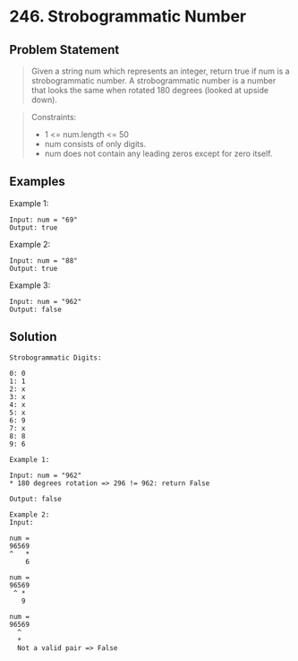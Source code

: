 # 246. Strobogrammatic Number

## Problem Statement

> Given a string num which represents an integer, return true if num is a strobogrammatic number. A strobogrammatic number is a number that looks the same when rotated 180 degrees (looked at upside down).

> Constraints:
>
> - 1 <= num.length <= 50
> - num consists of only digits.
> - num does not contain any leading zeros except for zero itself.

## Examples

Example 1:

```
Input: num = "69"
Output: true
```

Example 2:

```
Input: num = "88"
Output: true
```

Example 3:

```
Input: num = "962"
Output: false
```

## Solution

```
Strobogrammatic Digits:

0: 0
1: 1
2: x
3: x
4: x
5: x
6: 9
7: x
8: 8
9: 6

Example 1:

Input: num = "962"
* 180 degrees rotation => 296 != 962: return False

Output: false

Example 2:
Input:

num =
96569
^   *
    6

num =
96569
 ^ *
   9

num =
96569
  ^
  *
  Not a valid pair => False

```
